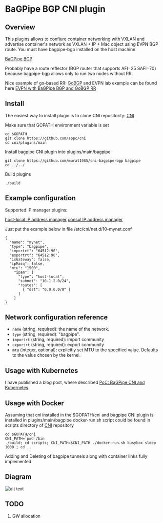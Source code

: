 # BaGPipe BGP CNI plugin
## Overview

This plugins allows to confiure container networking with VXLAN and advertise container's network as VXLAN + IP + Mac object using EVPN BGP route. 
You must have bagpipe-bgp installed on the host machine:

[BaGPipe BGP](https://github.com/Orange-OpenSource/bagpipe-bgp)

Probably have a route reflector (BGP router that supports AFI=25 SAFI=70) because bagpipe-bgp allows only to run two nodes without RR.

Nice example of go-based RR: [GoBGP](http://osrg.github.io/gobgp/) and EVPN lab example can be found here [EVPN with BaGPipe BGP and GoBGP RR](https://github.com/osrg/gobgp/blob/master/docs/sources/evpn.md)

## Install

The easiest way to install plugin is to clone CNI repositority: [CNI](https://github.com/appc/cni)

Make sure that GOPATH environment variable is set

```
cd $GOPATH
git clone https://github.com/appc/cni
cd cni/plugins/main
```

Install bagpipe CNI plugin into plugins/main/bagpipe

```
git clone https://github.com/murat1985/cni-bagpipe-bgp bagpipe
cd ../../
```

Build plugins

```
./build
```

## Example configuration

Supported IP manager plugins:

[host-local IP address manager](https://github.com/containernetworking/cni/tree/master/plugins/ipam/host-local)
[consul IP address manager](https://github.com/murat1985/cni-ipam-consul)

Just put the example below in file /etc/cni/net.d/10-mynet.conf 

```
{
  "name": "mynet",
  "type": "bagpipe",
  "importrt": "64512:90",
  "exportrt": "64512:90",
  "isGateway": false,
  "ipMasq": false,
  "mtu": "1500", 
    "ipam": {
      "type": "host-local",
      "subnet": "10.1.2.0/24",
      "routes": [
        { "dst": "0.0.0.0/0" }
      ]
    }
}
```

## Network configuration reference

* `name` (string, required): the name of the network.
* `type` (string, required): "bagpipe".
* `importrt` (string, required): import community
* `exportrt` (string, required): export community
* `mtu` (integer, optional): explicitly set MTU to the specified value. Defaults to the value chosen by the kernel.

## Usage with Kubernetes

I have published a blog post, where described [PoC: BaGPipe CNI and Kubernetes](http://murat1985.github.io/kubernetes/cni/2016/05/15/kubernetes.html)

## Usage with Docker

Assuming that cni installed in the $GOPATH/cni and bagpipe CNI plugin is installed in plugins/main/bagpipe
docker-run.sh script could be found in scripts directory of [CNI](https://github.com/appc/cni/blob/master/scripts/docker-run.sh) repository

```
cd $GOPATH/cni
CNI_PATH=`pwd`/bin
./build; cd scripts; CNI_PATH=$CNI_PATH ./docker-run.sh busybox sleep 1000 ; cd ..
```

Adding and Deleting of bagpipe tunnels along with container links fully implemented.

## Diagram 

![alt text](https://github.com/murat1985/bagpipe-cni/blob/master/diagrams/CNI-Bagpipe.png "BaGPipe BGP CNI plugin")

## TODO
1. GW allocation
